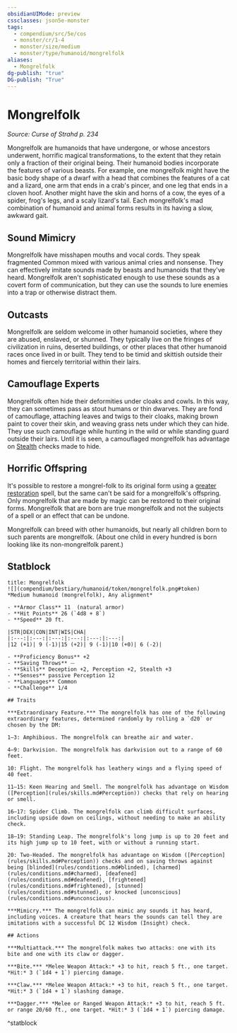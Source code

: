 ```yaml
---
obsidianUIMode: preview
cssclasses: json5e-monster
tags:
  - compendium/src/5e/cos
  - monster/cr/1-4
  - monster/size/medium
  - monster/type/humanoid/mongrelfolk
aliases:
  - Mongrelfolk
dg-publish: "true"
DG-publish: "True"
---
```

# Mongrelfolk
*Source: Curse of Strahd p. 234*  

Mongrelfolk are humanoids that have undergone, or whose ancestors underwent, horrific magical transformations, to the extent that they retain only a fraction of their original being. Their humanoid bodies incorporate the features of various beasts. For example, one mongrelfolk might have the basic body shape of a dwarf with a head that combines the features of a cat and a lizard, one arm that ends in a crab's pincer, and one leg that ends in a cloven hoof. Another might have the skin and horns of a cow, the eyes of a spider, frog's legs, and a scaly lizard's tail. Each mongrelfolk's mad combination of humanoid and animal forms results in its having a slow, awkward gait.

## Sound Mimicry

Mongrelfolk have misshapen mouths and vocal cords. They speak fragmented Common mixed with various animal cries and nonsense. They can effectively imitate sounds made by beasts and humanoids that they've heard. Mongrelfolk aren't sophisticated enough to use these sounds as a covert form of communication, but they can use the sounds to lure enemies into a trap or otherwise distract them.

## Outcasts

Mongrelfolk are seldom welcome in other humanoid societies, where they are abused, enslaved, or shunned. They typically live on the fringes of civilization in ruins, deserted buildings, or other places that other humanoid races once lived in or built. They tend to be timid and skittish outside their homes and fiercely territorial within their lairs.

## Camouflage Experts

Mongrelfolk often hide their deformities under cloaks and cowls. In this way, they can sometimes pass as stout humans or thin dwarves. They are fond of camouflage, attaching leaves and twigs to their cloaks, making brown paint to cover their skin, and weaving grass nets under which they can hide. They use such camouflage while hunting in the wild or while standing guard outside their lairs. Until it is seen, a camouflaged mongrelfolk has advantage on [Stealth](rules/skills.md#Stealth) checks made to hide.

## Horrific Offspring

It's possible to restore a mongrel-folk to its original form using a [greater restoration](compendium/spells/greater-restoration.md) spell, but the same can't be said for a mongrelfolk's offspring. Only mongrelfolk that are made by magic can be restored to their original forms. Mongrelfolk that are born are true mongrelfolk and not the subjects of a spell or an effect that can be undone.

Mongrelfolk can breed with other humanoids, but nearly all children born to such parents are mongrelfolk. (About one child in every hundred is born looking like its non-mongrelfolk parent.)

## Statblock

```ad-statblock
title: Mongrelfolk
![](compendium/bestiary/humanoid/token/mongrelfolk.png#token)
*Medium humanoid (mongrelfolk), Any alignment*

- **Armor Class** 11  (natural armor)
- **Hit Points** 26 (`4d8 + 8`)
- **Speed** 20 ft.

|STR|DEX|CON|INT|WIS|CHA|
|:---:|:---:|:---:|:---:|:---:|:---:|
|12 (+1)| 9 (-1)|15 (+2)| 9 (-1)|10 (+0)| 6 (-2)|

- **Proficiency Bonus** +2
- **Saving Throws** ⏤
- **Skills** Deception +2, Perception +2, Stealth +3
- **Senses** passive Perception 12
- **Languages** Common
- **Challenge** 1/4

## Traits

***Extraordinary Feature.*** The mongrelfolk has one of the following extraordinary features, determined randomly by rolling a `d20` or chosen by the DM:

1–3: Amphibious. The mongrelfolk can breathe air and water.

4–9: Darkvision. The mongrelfolk has darkvision out to a range of 60 feet.

10: Flight. The mongrelfolk has leathery wings and a flying speed of 40 feet.

11–15: Keen Hearing and Smell. The mongrelfolk has advantage on Wisdom ([Perception](rules/skills.md#Perception)) checks that rely on hearing or smell.

16–17: Spider Climb. The mongrelfolk can climb difficult surfaces, including upside down on ceilings, without needing to make an ability check.

18–19: Standing Leap. The mongrelfolk's long jump is up to 20 feet and its high jump up to 10 feet, with or without a running start.

20: Two-Headed. The mongrelfolk has advantage on Wisdom ([Perception](rules/skills.md#Perception)) checks and on saving throws against being [blinded](rules/conditions.md#blinded), [charmed](rules/conditions.md#charmed), [deafened](rules/conditions.md#deafened), [frightened](rules/conditions.md#frightened), [stunned](rules/conditions.md#stunned), or knocked [unconscious](rules/conditions.md#unconscious).

***Mimicry.*** The mongrelfolk can mimic any sounds it has heard, including voices. A creature that hears the sounds can tell they are imitations with a successful DC 12 Wisdom (Insight) check.

## Actions

***Multiattack.*** The mongrelfolk makes two attacks: one with its bite and one with its claw or dagger.

***Bite.*** *Melee Weapon Attack:* +3 to hit, reach 5 ft., one target. *Hit:* 3 (`1d4 + 1`) piercing damage.

***Claw.*** *Melee Weapon Attack:* +3 to hit, reach 5 ft., one target. *Hit:* 3 (`1d4 + 1`) slashing damage.

***Dagger.*** *Melee or Ranged Weapon Attack:* +3 to hit, reach 5 ft. or range 20/60 ft., one target. *Hit:* 3 (`1d4 + 1`) piercing damage.
```
^statblock